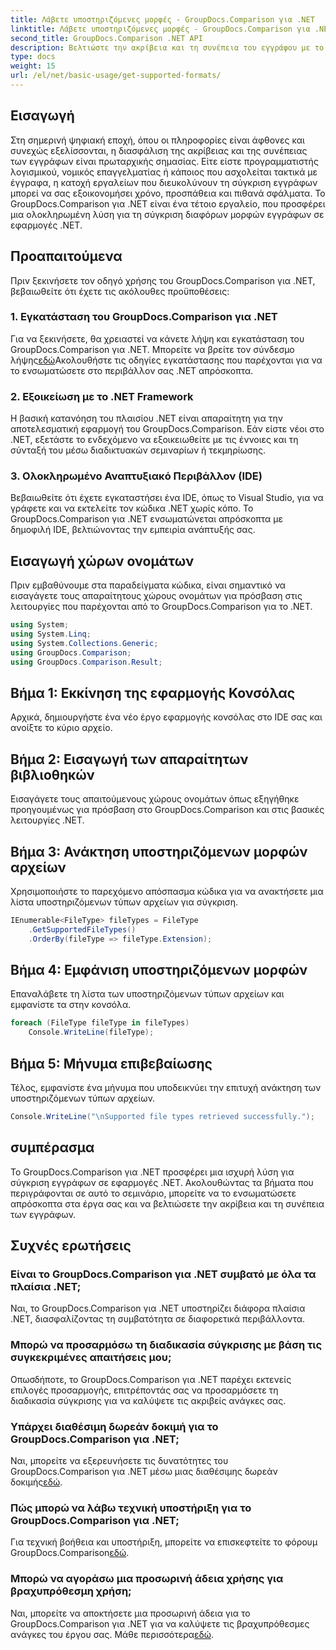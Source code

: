 ```yaml
---
title: Λάβετε υποστηριζόμενες μορφές - GroupDocs.Comparison για .NET
linktitle: Λάβετε υποστηριζόμενες μορφές - GroupDocs.Comparison για .NET
second_title: GroupDocs.Comparison .NET API
description: Βελτιώστε την ακρίβεια και τη συνέπεια του εγγράφου με το GroupDocs.Comparison για .NET. Ενσωματώστε απρόσκοπτα αυτό το ισχυρό εργαλείο στις εφαρμογές σας .NET.
type: docs
weight: 15
url: /el/net/basic-usage/get-supported-formats/
---
```

## Εισαγωγή
Στη σημερινή ψηφιακή εποχή, όπου οι πληροφορίες είναι άφθονες και συνεχώς εξελίσσονται, η διασφάλιση της ακρίβειας και της συνέπειας των εγγράφων είναι πρωταρχικής σημασίας. Είτε είστε προγραμματιστής λογισμικού, νομικός επαγγελματίας ή κάποιος που ασχολείται τακτικά με έγγραφα, η κατοχή εργαλείων που διευκολύνουν τη σύγκριση εγγράφων μπορεί να σας εξοικονομήσει χρόνο, προσπάθεια και πιθανά σφάλματα. Το GroupDocs.Comparison για .NET είναι ένα τέτοιο εργαλείο, που προσφέρει μια ολοκληρωμένη λύση για τη σύγκριση διαφόρων μορφών εγγράφων σε εφαρμογές .NET.
## Προαπαιτούμενα
Πριν ξεκινήσετε τον οδηγό χρήσης του GroupDocs.Comparison για .NET, βεβαιωθείτε ότι έχετε τις ακόλουθες προϋποθέσεις:
### 1. Εγκατάσταση του GroupDocs.Comparison για .NET
 Για να ξεκινήσετε, θα χρειαστεί να κάνετε λήψη και εγκατάσταση του GroupDocs.Comparison για .NET. Μπορείτε να βρείτε τον σύνδεσμο λήψης[εδώ](https://releases.groupdocs.com/comparison/net/)Ακολουθήστε τις οδηγίες εγκατάστασης που παρέχονται για να το ενσωματώσετε στο περιβάλλον σας .NET απρόσκοπτα.
### 2. Εξοικείωση με το .NET Framework
Η βασική κατανόηση του πλαισίου .NET είναι απαραίτητη για την αποτελεσματική εφαρμογή του GroupDocs.Comparison. Εάν είστε νέοι στο .NET, εξετάστε το ενδεχόμενο να εξοικειωθείτε με τις έννοιες και τη σύνταξή του μέσω διαδικτυακών σεμιναρίων ή τεκμηρίωσης.
### 3. Ολοκληρωμένο Αναπτυξιακό Περιβάλλον (IDE)
Βεβαιωθείτε ότι έχετε εγκαταστήσει ένα IDE, όπως το Visual Studio, για να γράφετε και να εκτελείτε τον κώδικα .NET χωρίς κόπο. Το GroupDocs.Comparison για .NET ενσωματώνεται απρόσκοπτα με δημοφιλή IDE, βελτιώνοντας την εμπειρία ανάπτυξής σας.

## Εισαγωγή χώρων ονομάτων
Πριν εμβαθύνουμε στα παραδείγματα κώδικα, είναι σημαντικό να εισαγάγετε τους απαραίτητους χώρους ονομάτων για πρόσβαση στις λειτουργίες που παρέχονται από το GroupDocs.Comparison για το .NET.
```csharp
using System;
using System.Linq;
using System.Collections.Generic;
using GroupDocs.Comparison;
using GroupDocs.Comparison.Result;
```

## Βήμα 1: Εκκίνηση της εφαρμογής Κονσόλας
Αρχικά, δημιουργήστε ένα νέο έργο εφαρμογής κονσόλας στο IDE σας και ανοίξτε το κύριο αρχείο.
## Βήμα 2: Εισαγωγή των απαραίτητων βιβλιοθηκών
Εισαγάγετε τους απαιτούμενους χώρους ονομάτων όπως εξηγήθηκε προηγουμένως για πρόσβαση στο GroupDocs.Comparison και στις βασικές λειτουργίες .NET.
## Βήμα 3: Ανάκτηση υποστηριζόμενων μορφών αρχείων
Χρησιμοποιήστε το παρεχόμενο απόσπασμα κώδικα για να ανακτήσετε μια λίστα υποστηριζόμενων τύπων αρχείων για σύγκριση.
```csharp
IEnumerable<FileType> fileTypes = FileType
    .GetSupportedFileTypes()
    .OrderBy(fileType => fileType.Extension);
```
## Βήμα 4: Εμφάνιση υποστηριζόμενων μορφών
Επαναλάβετε τη λίστα των υποστηριζόμενων τύπων αρχείων και εμφανίστε τα στην κονσόλα.
```csharp
foreach (FileType fileType in fileTypes)
    Console.WriteLine(fileType);
```
## Βήμα 5: Μήνυμα επιβεβαίωσης
Τέλος, εμφανίστε ένα μήνυμα που υποδεικνύει την επιτυχή ανάκτηση των υποστηριζόμενων τύπων αρχείων.
```csharp
Console.WriteLine("\nSupported file types retrieved successfully.");
```

## συμπέρασμα
Το GroupDocs.Comparison για .NET προσφέρει μια ισχυρή λύση για σύγκριση εγγράφων σε εφαρμογές .NET. Ακολουθώντας τα βήματα που περιγράφονται σε αυτό το σεμινάριο, μπορείτε να το ενσωματώσετε απρόσκοπτα στα έργα σας και να βελτιώσετε την ακρίβεια και τη συνέπεια των εγγράφων.
## Συχνές ερωτήσεις
### Είναι το GroupDocs.Comparison για .NET συμβατό με όλα τα πλαίσια .NET;
Ναι, το GroupDocs.Comparison για .NET υποστηρίζει διάφορα πλαίσια .NET, διασφαλίζοντας τη συμβατότητα σε διαφορετικά περιβάλλοντα.
### Μπορώ να προσαρμόσω τη διαδικασία σύγκρισης με βάση τις συγκεκριμένες απαιτήσεις μου;
Οπωσδήποτε, το GroupDocs.Comparison για .NET παρέχει εκτενείς επιλογές προσαρμογής, επιτρέποντάς σας να προσαρμόσετε τη διαδικασία σύγκρισης για να καλύψετε τις ακριβείς ανάγκες σας.
### Υπάρχει διαθέσιμη δωρεάν δοκιμή για το GroupDocs.Comparison για .NET;
 Ναι, μπορείτε να εξερευνήσετε τις δυνατότητες του GroupDocs.Comparison για .NET μέσω μιας διαθέσιμης δωρεάν δοκιμής[εδώ](https://releases.groupdocs.com/).
### Πώς μπορώ να λάβω τεχνική υποστήριξη για το GroupDocs.Comparison για .NET;
 Για τεχνική βοήθεια και υποστήριξη, μπορείτε να επισκεφτείτε το φόρουμ GroupDocs.Comparison[εδώ](https://forum.groupdocs.com/c/comparison/12).
### Μπορώ να αγοράσω μια προσωρινή άδεια χρήσης για βραχυπρόθεσμη χρήση;
 Ναι, μπορείτε να αποκτήσετε μια προσωρινή άδεια για το GroupDocs.Comparison για .NET για να καλύψετε τις βραχυπρόθεσμες ανάγκες του έργου σας. Μάθε περισσότερα[εδώ](https://purchase.groupdocs.com/temporary-license/).